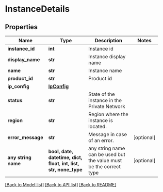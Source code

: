 # InstanceDetails


## Properties
Name | Type | Description | Notes
------------ | ------------- | ------------- | -------------
**instance_id** | **int** | Instance id | 
**display_name** | **str** | Instance display name | 
**name** | **str** | Instance name | 
**product_id** | **str** | Product id | 
**ip_config** | [**IpConfig**](IpConfig.md) |  | 
**status** | **str** | State of the instance in the Private Network | 
**region** | **str** | Region where the instance is located. | 
**error_message** | **str** | Message in case of an error. | [optional] 
**any string name** | **bool, date, datetime, dict, float, int, list, str, none_type** | any string name can be used but the value must be the correct type | [optional]

[[Back to Model list]](../README.md#documentation-for-models) [[Back to API list]](../README.md#documentation-for-api-endpoints) [[Back to README]](../README.md)



